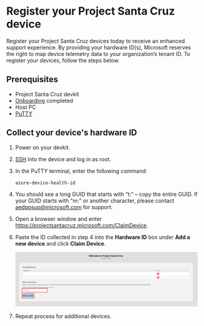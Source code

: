 # Register your Project Santa Cruz device

Register your Project Santa Cruz devices today to receive an enhanced support experience. By providing your hardware ID(s), Microsoft reserves the right to map device telemetry data to your organization’s tenant ID. To register your devices, follow the steps below.

## Prerequisites

- Project Santa Cruz devkit
- [Onboarding](https://github.com/microsoft/Project-Santa-Cruz-Preview/blob/main/user-guides/getting_started/azure-subscription-onboarding.md) completed
- Host PC
- [PuTTY](https://www.chiark.greenend.org.uk/~sgtatham/putty/latest.html)

## Collect your device's hardware ID

1. Power on your devkit.

1. [SSH](https://github.com/microsoft/Project-Santa-Cruz-Preview/blob/main/user-guides/general/troubleshooting/ssh_and_serial_connection_setup.md) into the device and log in as root.

1. In the PuTTY terminal, enter the following command:

    ```powershell
    azure-device-health-id
    ```

1. You should see a long GUID that starts with “t:” – copy the entire GUID. If your GUID starts with "m:" or another character, please contact aedppsup@microsoft.com for support.

1. Open a browser window and enter https://projectsantacruz.microsoft.com/ClaimDevice.

1. Paste the ID collected in step 4 into the **Hardware ID** box under **Add a new device** and click **Claim Device**.

    ![hardware_id](./getting_started_images/registration_hardware_id.png)

1. Repeat process for additional devices.
